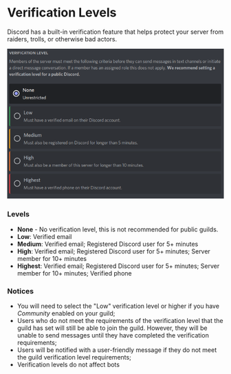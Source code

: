 # Verification Levels

Discord has a built-in verification feature that helps protect your server from raiders, trolls, or otherwise bad actors.

![](../.gitbook/assets/image%20%289%29.png)

### Levels

* **None** - No verification level, this is not recommended for public guilds. 
* **Low**: Verified email
* **Medium**: Verified email; Registered Discord user for 5+ minutes
* **High**: Verified email; Registered Discord user for 5+ minutes; Server member for 10+ minutes
* **Highest**: Verified email; Registered Discord user for 5+ minutes; Server member for 10+ minutes; Verified phone

### Notices

* You will need to select the "Low" verification level or higher if you have _Community_ enabled on your guild;
* Users who do not meet the requirements of the verification level that the guild has set will still be able to join the guild. However, they will be unable to send messages until they have completed the verification requirements;
* Users will be notified with a user-friendly message if they do not meet the guild verification level requirements;
* Verification levels do not affect bots

